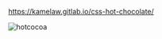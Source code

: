 https://kamelaw.gitlab.io/css-hot-chocolate/



![hotcocoa](https://user-images.githubusercontent.com/24884380/161321669-3db77446-0528-4e8f-a0d3-9adf71f5c226.jpeg)

